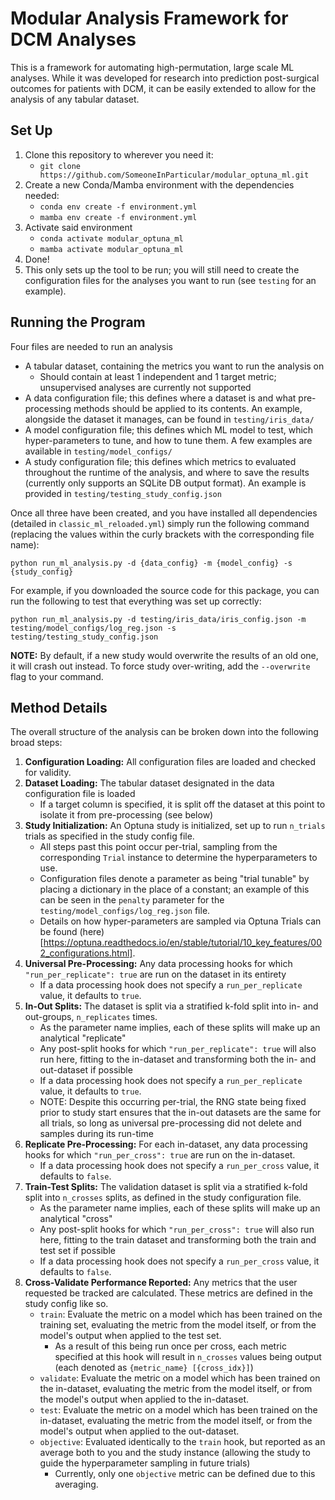# Modular Analysis Framework for DCM Analyses

This is a framework for automating high-permutation, large scale ML analyses. 
While it was developed for research into prediction post-surgical outcomes for patients with DCM,
it can be easily extended to allow for the analysis of any tabular dataset.

## Set Up

1. Clone this repository to wherever you need it:
   * `git clone https://github.com/SomeoneInParticular/modular_optuna_ml.git`
2. Create a new Conda/Mamba environment with the dependencies needed:
   * `conda env create -f environment.yml`
   * `mamba env create -f environment.yml`
3. Activate said environment
   * `conda activate modular_optuna_ml`
   * `mamba activate modular_optuna_ml`
4. Done!
5. This only sets up the tool to be run; you will still need to create the configuration files for the analyses you want to run (see `testing` for an example).

## Running the Program

Four files are needed to run an analysis

* A tabular dataset, containing the metrics you want to run the analysis on
  * Should contain at least 1 independent and 1 target metric; unsupervised analyses are currently 
    not supported
* A data configuration file; this defines where a dataset is and what pre-processing methods
should be applied to its contents. An example, alongside the dataset it manages, can be found 
in `testing/iris_data/`
* A model configuration file; this defines which ML model to test, which hyper-parameters to tune,
and how to tune them. A few examples are available in `testing/model_configs/`
* A study configuration file; this defines which metrics to evaluated throughout the runtime of the
analysis, and where to save the results (currently only supports an SQLite DB output format). An
example is provided in `testing/testing_study_config.json`

Once all three have been created, and you have installed all dependencies (detailed in 
`classic_ml_reloaded.yml`) simply run the following command (replacing the values within the 
curly brackets with the corresponding file name):

`python run_ml_analysis.py -d {data_config} -m {model_config} -s {study_config}`

For example, if you downloaded the source code for this package, you can run the following to test that everything was set up correctly:

`python run_ml_analysis.py -d testing/iris_data/iris_config.json -m testing/model_configs/log_reg.json -s testing/testing_study_config.json`

**NOTE:** By default, if a new study would overwrite the results of an old one, it will crash out instead. To force study over-writing, add the `--overwrite` flag to your command.

## Method Details

The overall structure of the analysis can be broken down into the following broad steps:

1. **Configuration Loading:** All configuration files are loaded and checked for validity. 
2. **Dataset Loading:** The tabular dataset designated in the data configuration file is loaded
   * If a target column is specified, it is split off the dataset at this point to isolate it from 
   pre-processing (see below)
3. **Study Initialization:** An Optuna study is initialized, set up to run `n_trials` trials as specified 
in the study config file.
   * All steps past this point occur per-trial, sampling from the corresponding `Trial` instance to 
   determine the hyperparameters to use.
   * Configuration files denote a parameter as being "trial tunable" by placing a dictionary in the 
   place of a constant; an example of this can be seen in the `penalty` parameter for the 
   `testing/model_configs/log_reg.json` file.
   * Details on how hyper-parameters are sampled via Optuna Trials can be found 
   (here)[https://optuna.readthedocs.io/en/stable/tutorial/10_key_features/002_configurations.html].
4. **Universal Pre-Processing:** Any data processing hooks for which `"run_per_replicate": true` are 
run on the dataset in its entirety
   * If a data processing hook does not specify a `run_per_replicate` value, it defaults to `true`.
5. **In-Out Splits:** The dataset is split via a stratified k-fold split into in- and out-groups,
`n_replicates` times.
   * As the parameter name implies, each of these splits will make up an analytical "replicate"
   * Any post-split hooks for which `"run_per_replicate": true` will also run here, fitting to the 
   in-dataset and transforming both the in- and out-dataset if possible 
   * If a data processing hook does not specify a `run_per_replicate` value, it defaults to `true`.
   * NOTE: Despite this occurring per-trial, the RNG state being fixed prior to study start ensures that
   the in-out datasets are the same for all trials, so long as universal pre-processing did not delete
   and samples during its run-time
6. **Replicate Pre-Processing:** For each in-dataset, any data processing hooks for which 
`"run_per_cross": true` are run on the in-dataset.
   * If a data processing hook does not specify a `run_per_cross` value, it defaults to `false`.
7. **Train-Test Splits:** The validation dataset is split via a stratified k-fold split into 
`n_crosses` splits, as defined in the study configuration file.
   * As the parameter name implies, each of these splits will make up an analytical "cross"
   * Any post-split hooks for which `"run_per_cross": true` will also run here, fitting to the 
   train dataset and transforming both the train and test set if possible
   * If a data processing hook does not specify a `run_per_cross` value, it defaults to `false`.
8. **Cross-Validate Performance Reported:** Any metrics that the user requested be tracked are 
calculated. These metrics are defined in the study config like so.
   * `train`: Evaluate the metric on a model which has been trained on the training set, evaluating the 
   metric from the model itself, or from the model's output when applied to the test set.
     * As a result of this being run once per cross, each metric specified at this hook will result in
        `n_crosses` values being output (each denoted as `{metric_name} [{cross_idx}]`)
   * `validate`: Evaluate the metric on a model which has been trained on the in-dataset, evaluating the 
   metric from the model itself, or from the model's output when applied to the in-dataset.
   * `test`: Evaluate the metric on a model which has been trained on the in-dataset, evaluating the 
   metric from the model itself, or from the model's output when applied to the out-dataset.
   * `objective`: Evaluated identically to the `train` hook, but reported as an average both to you 
   and the study instance (allowing the study to guide the hyperparameter sampling in future trials)
     * Currently, only one `objective` metric can be defined due to this averaging.
